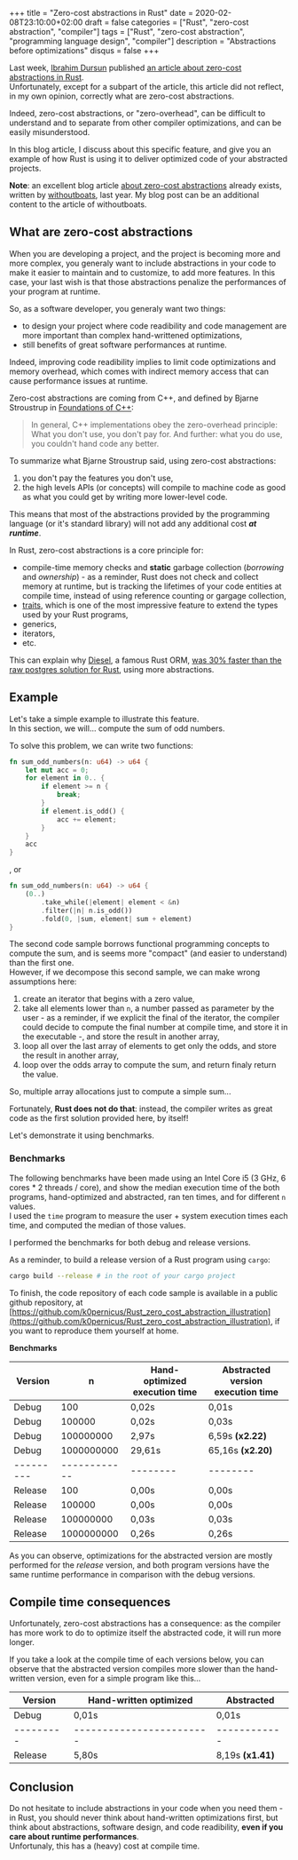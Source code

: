 +++
title = "Zero-cost abstractions in Rust"
date = 2020-02-08T23:10:00+02:00
draft = false
categories = ["Rust", "zero-cost abstraction", "compiler"]
tags = ["Rust", "zero-cost abstraction", "programming language design", "compiler"]
description = "Abstractions before optimizations"
disqus = false
+++

Last week, [Ibrahim Dursun](https://idursun.com/) published [an article about zero-cost abstractions in Rust](https://idursun.com/posts/Rust_zero_cost_abstractions_in_action/).  
Unfortunately, except for a subpart of the article, this article did not reflect, in my own opinion, correctly what are zero-cost abstractions.

Indeed, zero-cost abstractions, or "zero-overhead", can be difficult to understand and to separate from other compiler optimizations, and can be easily misunderstood.

In this blog article, I discuss about this specific feature, and give you an example of how Rust is using it to deliver optimized code of your abstracted projects.

**Note**: an excellent blog article [about zero-cost abstractions](https://boats.gitlab.io/blog/post/zero-cost-abstractions/) already exists, written by [withoutboats](https://boats.gitlab.io/blog/page/about/), last year. My blog post can be an additional content to the article of withoutboats.

## What are zero-cost abstractions

When you are developing a project, and the project is becoming more and more complex, you generaly want to include abstractions in your code to make it easier to maintain and to customize, to add more features.
In this case, your last wish is that those abstractions penalize the performances of your program at runtime.

So, as a software developer, you generaly want two things:  

* to design your project where code readibility and code management are more important than complex hand-writtened optimizations,
* still benefits of great software performances at runtime.

Indeed, improving code readibility implies to limit code optimizations and memory overhead, which comes with indirect memory access that can cause performance issues at runtime.

Zero-cost abstractions are coming from C++, and defined by Bjarne Stroustrup in [Foundations of C++](http://www.stroustrup.com/ETAPS-corrected-draft.pdf):

> In general, C++ implementations obey the zero-overhead principle: What you don't use, you don't pay for. And further: what you do use, you couldn't hand code any better.

To summarize what Bjarne Stroustrup said, using zero-cost abstractions:

1. you don't pay the features you don't use,
2. the high levels APIs (or concepts) will compile to machine code as good as what you could get by writing more lower-level code.

This means that most of the abstractions provided by the programming language (or it's standard library) will not add any additional cost ***at runtime***.

In Rust, zero-cost abstractions is a core principle for:

* compile-time memory checks and **static** garbage collection (*borrowing* and *ownership*) - as a reminder, Rust does not check and collect memory at runtime, but is tracking the lifetimes of your code entities at compile time, instead of using reference counting or gargage collection,
* [traits](https://blog.Rust-lang.org/2015/05/11/traits.html), which is one of the most impressive feature to extend the types used by your Rust programs,
* generics,
* iterators,
* etc.

This can explain why [Diesel](https://diesel.rs/), a famous Rust ORM, [was 30% faster than the raw postgres solution for Rust](https://www.reddit.com/r/Rust/comments/5hmya5/diesel_is_30_faster_than_Rustpostgres_in/), using more abstractions.

## Example

Let's take a simple example to illustrate this feature.  
In this section, we will... compute the sum of odd numbers.

To solve this problem, we can write two functions:

```Rust
fn sum_odd_numbers(n: u64) -> u64 {
    let mut acc = 0;
    for element in 0.. {
        if element >= n {
            break;
        }
        if element.is_odd() {
            acc += element;
        }
    }
    acc
}
```

, or

```Rust
fn sum_odd_numbers(n: u64) -> u64 {
    (0..)
        .take_while(|element| element < &n)
        .filter(|n| n.is_odd())
        .fold(0, |sum, element| sum + element)
}
```

The second code sample borrows functional programming concepts to compute the sum, and is seems more "compact" (and easier to understand) than the first one.  
However, if we decompose this second sample, we can make wrong assumptions here:

1. create an iterator that begins with a zero value,
2. take all elements lower than `n`, a number passed as parameter by the user - as a reminder, if we explicit the final of the iterator, the
compiler could decide to compute the final number at compile time, and store it in the executable -, and store the result in another array,
3. loop all over the last array of elements to get only the odds, and store the result in another array,
4. loop over the odds array to compute the sum, and return finaly return the value.

So, multiple array allocations just to compute a simple sum...

Fortunately, **Rust does not do that**: instead, the compiler writes as great code as the first solution provided here, by itself!

Let's demonstrate it using benchmarks.

### Benchmarks

The following benchmarks have been made using an Intel Core i5 (3 GHz, 6 cores * 2 threads / core), and show the median execution time of the both programs, hand-optimized and abstracted, ran ten times, and for different `n` values.  
I used the `time` program to measure the user + system execution times each time, and computed the median of those values.

I performed the benchmarks for both debug and release versions.

As a reminder, to build a release version of a Rust program using `cargo`:

```bash
cargo build --release # in the root of your cargo project
```

To finish, the code repository of each code sample is available in a public github repository, at [https://github.com/k0pernicus/Rust_zero_cost_abstraction_illustration](https://github.com/k0pernicus/Rust_zero_cost_abstraction_illustration), if you want to reproduce them yourself at home.

**Benchmarks**

| Version |  n  | Hand-optimized execution time | Abstracted version execution time |
|---------|-----|-------|-------|
|  Debug  | 100 | 0,02s | 0,01s |  
|  Debug  | 100000 | 0,02s | 0,03s |  
|  Debug  | 100000000 | 2,97s | 6,59s **(x2.22)** |  
|  Debug  | 1000000000 | 29,61s | 65,16s **(x2.20)** |  
|---------|------------|--------|--------|
| Release | 100 | 0,00s | 0,00s |
| Release | 100000 | 0,00s | 0,00s |
| Release | 100000000 | 0,03s | 0,03s |
| Release | 1000000000 | 0,26s | 0,26s |

As you can observe, optimizations for the abstracted version are mostly performed for the *release* version, and both program versions have the same runtime performance in comparison with the debug versions.

## Compile time consequences

Unfortunately, zero-cost abstractions has a consequence: as the compiler has more work to do to optimize itself the abstracted code, it will run more longer.

If you take a look at the compile time of each versions below, you can observe that the abstracted version compiles more slower than the hand-written version, even for a simple program like this...

| Version | Hand-written optimized | Abstracted |
|---------|------------------------|------------|
| Debug   | 0,01s | 0,01s |
|---------|------------------------|------------|
| Release | 5,80s | 8,19s **(x1.41)** |

## Conclusion

Do not hesitate to include abstractions in your code when you need them - in Rust, you should never think about hand-written optimizations first, but think about abstractions, software design, and code readibility, **even if you care about runtime performances**.  
Unfortunaly, this has a (heavy) cost at compile time.
